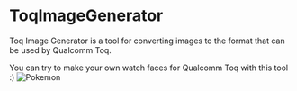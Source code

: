 ToqImageGenerator
=================

Toq Image Generator is a tool for converting images to the format that can be used by Qualcomm Toq.

You can try to make your own watch faces for Qualcomm Toq with this tool :)
![Pokemon](https://dl.dropbox.com/s/rw3xm4r90i7mb6d/bijswpoccaeihcr.jpg)
